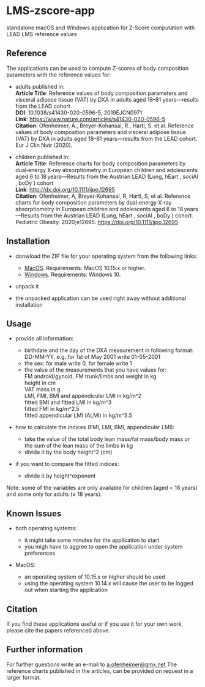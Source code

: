 # LMS-zscore-app
standalone macOS and Windows application for Z-Score computation with LEAD LMS reference values

## Reference
The applications can be used to compute Z-scores of body composition parameters with the reference values for:

- adults published in:  
__Article Title__: Reference values of body composition parameters and visceral adipose tissue (VAT) by DXA in adults aged 18–81 years—results from the LEAD cohort  
__DOI__: 10.1038/s41430-020-0596-5, 2019EJCN0971  
__Link__: https://www.nature.com/articles/s41430-020-0596-5  
__Citation__: Ofenheimer, A., Breyer-Kohansal, R., Hartl, S. et al. Reference values of body composition parameters and visceral adipose tissue (VAT) by DXA in adults aged 18–81 years—results from the LEAD cohort. Eur J Clin Nutr (2020).

- children published in:  
__Article Title__: Reference charts for body composition parameters by dual‐energy X‐ray absorptiometry in European children and adolescents aged 6 to 18 years—Results from the Austrian LEAD (Lung, hEart , sociAl , boDy ) cohort  
__Link__: http://dx.doi.org/10.1111/ijpo.12695  
__Citation__: Ofenheimer, A, Breyer‐Kohansal, R, Hartl, S, et al. Reference charts for body composition parameters by dual‐energy X‐ray absorptiometry in European children and adolescents aged 6 to 18 years—Results from the Austrian LEAD (Lung, hEart , sociAl , boDy ) cohort. Pediatric Obesity. 2020;e12695. https://doi.org/10.1111/ijpo.12695


## Installation

- donwload the ZIP file for your operating system from the following links:
  * [MacOS](https://drive.google.com/file/d/1yFeIRkFhvuneLiUll2ODbSsUWG-1iPTz/view?usp=sharing). Requirements: MacOS 10.15.x or higher.
  * [Windows](https://drive.google.com/file/d/1gehlHpsnJLuei5Q5_50DpdGRgs3DvRLQ/view?usp=sharing). Requirements: Windows 10.

- unpack it
- the unpacked application can be used right away without additional installation


## Usage
- provide all information: 
  * birthdate and the day of the DXA measurement in following format: DD-MM-YY, e.g. for 1st of May 2001 write 01-05-2001
  * the sex: for male write 0, for female write 1
  * the value of the measurements that you have values for:   
    FM android/gynoid, FM trunk/limbs and weight in kg  
    height in cm  
    VAT mass in g  
    LMI, FMI, BMI and appendicular LMI in kg/m^2  
    fitted BMI and fitted LMI in kg/m^3  
    fitted FMI in kg/m^2.5  
    fitted appendicular LMI (ALMI) in kg/m^3.5  

- how to calculate the indices (FMI, LMI, BMI, appendicular LMI): 
  * take the value of the total body lean mass/fat mass/body mass or the sum of the lean mass of the limbs in kg
  * divide it by the body height^2 (cm)

- if you want to compare the fitted indices:
  * divide it by height^exponent

Note: some of the variables are only available for children (aged < 18 years) and some only for adults (≥ 18 years).

## Known Issues

* both operating systems:
  - it might take some minutes for the application to start
  - you migh have to aggree to open the application under system preferences

* MacOS:
  - an operating system of 10.15.x or higher should be used
  - using the operating system 10.14.x will cause the user to be logged out when starting the application


## Citation
If you find these applications useful or if you use it for your own work, please cite the papers referenced above.

## Further information
For further questions write an e-mail to a.ofenheimer@gmx.net 
The reference charts published in the articles, can be provided on request in a larger format.

